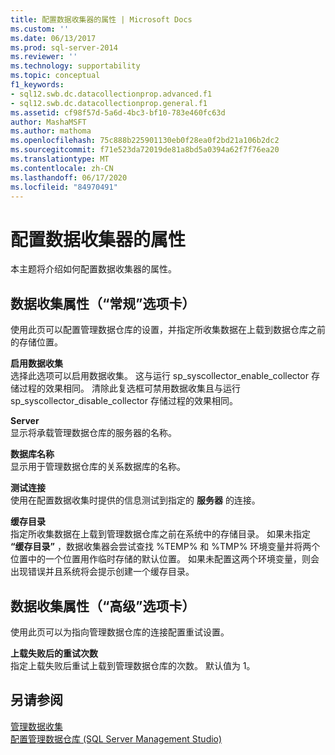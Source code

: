 ```yaml
---
title: 配置数据收集器的属性 | Microsoft Docs
ms.custom: ''
ms.date: 06/13/2017
ms.prod: sql-server-2014
ms.reviewer: ''
ms.technology: supportability
ms.topic: conceptual
f1_keywords:
- sql12.swb.dc.datacollectionprop.advanced.f1
- sql12.swb.dc.datacollectionprop.general.f1
ms.assetid: cf98f57d-5a6d-4bc3-bf10-783e460fc63d
author: MashaMSFT
ms.author: mathoma
ms.openlocfilehash: 75c888b225901130eb0f28ea0f2bd21a106b2dc2
ms.sourcegitcommit: f71e523da72019de81a8bd5a0394a62f7f76ea20
ms.translationtype: MT
ms.contentlocale: zh-CN
ms.lasthandoff: 06/17/2020
ms.locfileid: "84970491"
---
```

# <a name="configure-properties-of-a-data-collector"></a>配置数据收集器的属性
  本主题将介绍如何配置数据收集器的属性。  
  
## <a name="data-collection-properties-general-tab"></a>数据收集属性（“常规”选项卡）  
 使用此页可以配置管理数据仓库的设置，并指定所收集数据在上载到数据仓库之前的存储位置。  
  
 **启用数据收集**  
 选择此选项可以启用数据收集。 这与运行 sp_syscollector_enable_collector 存储过程的效果相同。 清除此复选框可禁用数据收集且与运行 sp_syscollector_disable_collector 存储过程的效果相同。  
  
 **Server**  
 显示将承载管理数据仓库的服务器的名称。  
  
 **数据库名称**  
 显示用于管理数据仓库的关系数据库的名称。  
  
 **测试连接**  
 使用在配置数据收集时提供的信息测试到指定的 **服务器** 的连接。  
  
 **缓存目录**  
 指定所收集数据在上载到管理数据仓库之前在系统中的存储目录。 如果未指定 **“缓存目录”** ，数据收集器会尝试查找 %TEMP% 和 %TMP% 环境变量并将两个位置中的一个位置用作临时存储的默认位置。 如果未配置这两个环境变量，则会出现错误并且系统将会提示创建一个缓存目录。  
  
## <a name="data-collection-properties-advanced-tab"></a>数据收集属性（“高级”选项卡）  
 使用此页可以为指向管理数据仓库的连接配置重试设置。  
  
 **上载失败后的重试次数**  
 指定上载失败后重试上载到管理数据仓库的次数。 默认值为 1。  
  
## <a name="see-also"></a>另请参阅  
 [管理数据收集](data-collection.md)   
 [配置管理数据仓库 (SQL Server Management Studio)](configure-the-management-data-warehouse-sql-server-management-studio.md)  
  
  
